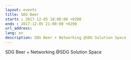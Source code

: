 ```yaml
---
layout: events
title: SDG Beer
starts : 2017-12-05 18:00:00 +0200
ends : 2017-12-05 21:00:00 +0200
url_address:
lang: en
description: SDG Beer + Networking @SDG Solution Space
---
```


SDG Beer + Networking @SDG Solution Space
